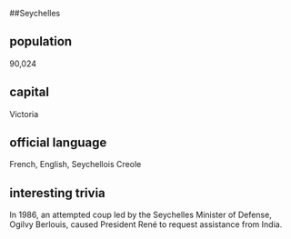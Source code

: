 ##Seychelles
## population
90,024


## capital
Victoria

 
## official language
French, English, Seychellois Creole


## interesting trivia
In 1986, an attempted coup led by the Seychelles Minister of Defense, Ogilvy Berlouis, caused President René to request assistance from India.



